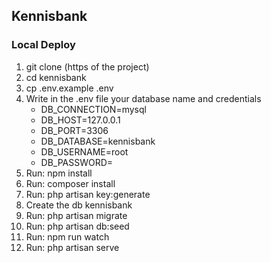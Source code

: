 ## Kennisbank

### Local Deploy

1. git clone (https of the project)
2. cd kennisbank
3. cp .env.example .env
4. Write in the .env file your database name and credentials
     * DB_CONNECTION=mysql
     * DB_HOST=127.0.0.1
     * DB_PORT=3306
     * DB_DATABASE=kennisbank
     * DB_USERNAME=root
     * DB_PASSWORD=
5. Run: npm install
6. Run: composer install 
7. Run: php artisan key:generate
8. Create the db kennisbank
9. Run: php artisan migrate
10. Run: php artisan db:seed
11. Run: npm run watch
12. Run: php artisan serve